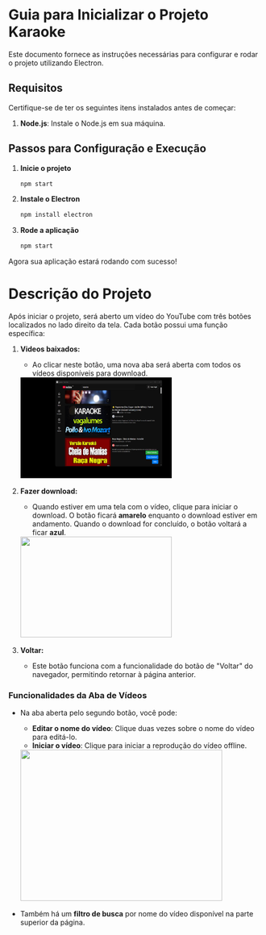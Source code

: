 # Guia para Inicializar o Projeto Karaoke

Este documento fornece as instruções necessárias para configurar e rodar o projeto utilizando Electron.

## Requisitos
Certifique-se de ter os seguintes itens instalados antes de começar:
1. **Node.js**: Instale o Node.js em sua máquina.

## Passos para Configuração e Execução

1. **Inicie o projeto**
   ```bash
   npm start
   ```

2. **Instale o Electron**
   ```bash
   npm install electron
   ```

3. **Rode a aplicação**
   ```bash
   npm start
   ```

Agora sua aplicação estará rodando com sucesso!

# Descrição do Projeto

Após iniciar o projeto, será aberto um vídeo do YouTube com três botões localizados no lado direito da tela. Cada botão possui uma função específica:

1. **Videos baixados:**
   - Ao clicar neste botão, uma nova aba será aberta com todos os vídeos disponíveis para download.
   <img src="https://github.com/LucasAdriSilva/Karaoke/blob/master/videos/openDownload.gif" width="300" height="200">

2. **Fazer download:**
   - Quando estiver em uma tela com o vídeo, clique para iniciar o download. O botão ficará **amarelo** enquanto o download estiver em andamento. Quando o download for concluído, o botão voltará a ficar **azul**.
   <img src="https://github.com/LucasAdriSilva/Karaoke/blob/master/videos/download.gif" width="300" height="200">


3. **Voltar:**
   - Este botão funciona com a funcionalidade do botão de "Voltar" do navegador, permitindo retornar à página anterior.

### Funcionalidades da Aba de Vídeos

- Na aba aberta pelo segundo botão, você pode:
  - **Editar o nome do vídeo**: Clique duas vezes sobre o nome do vídeo para editá-lo.
  - **Iniciar o vídeo**: Clique para iniciar a reprodução do vídeo offline.
  <img src="https://github.com/LucasAdriSilva/Karaoke/blob/master/videos/filter.gif" width="400" height="300">
  
- Também há um **filtro de busca** por nome do vídeo disponível na parte superior da página.
